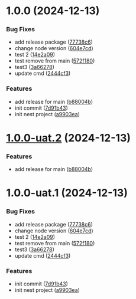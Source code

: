 # 1.0.0 (2024-12-13)


### Bug Fixes

* add release package ([77738c6](https://github.com/back-up-IT4080/test-manage-issue/commit/77738c6a0fab8a02236f5d3d36cdf1cc2eab3e6f))
* change node version ([604e7cd](https://github.com/back-up-IT4080/test-manage-issue/commit/604e7cdb0c4ab955f5f4936893ef93e4202853c9))
* test 2 ([14e2a09](https://github.com/back-up-IT4080/test-manage-issue/commit/14e2a0981583475c3b9f8d8555c0eeb09afefbef))
* test remove from main ([572f180](https://github.com/back-up-IT4080/test-manage-issue/commit/572f1809385d5ea48a339679b9e16e9485449ba7))
* test3 ([3a66278](https://github.com/back-up-IT4080/test-manage-issue/commit/3a66278fa59930819044193c6283961cf9c12ac1))
* update cmd ([2444cf3](https://github.com/back-up-IT4080/test-manage-issue/commit/2444cf3b6198e627376526fd56096e6ae642aa6d))


### Features

* add release for main ([b88004b](https://github.com/back-up-IT4080/test-manage-issue/commit/b88004bce6edb7c90e87e370785b5c4f1ccecfa2))
* init commit ([7d91b43](https://github.com/back-up-IT4080/test-manage-issue/commit/7d91b43832b2fb81ad8c451d6c85c397021b8d20))
* init nest project ([a9903ea](https://github.com/back-up-IT4080/test-manage-issue/commit/a9903ea8fcf77e7b4bcca2d03c1b5c734c07cd90))

# [1.0.0-uat.2](https://github.com/back-up-IT4080/test-manage-issue/compare/v1.0.0-uat.1...v1.0.0-uat.2) (2024-12-13)


### Features

* add release for main ([b88004b](https://github.com/back-up-IT4080/test-manage-issue/commit/b88004bce6edb7c90e87e370785b5c4f1ccecfa2))

# 1.0.0-uat.1 (2024-12-13)


### Bug Fixes

* add release package ([77738c6](https://github.com/back-up-IT4080/test-manage-issue/commit/77738c6a0fab8a02236f5d3d36cdf1cc2eab3e6f))
* change node version ([604e7cd](https://github.com/back-up-IT4080/test-manage-issue/commit/604e7cdb0c4ab955f5f4936893ef93e4202853c9))
* test 2 ([14e2a09](https://github.com/back-up-IT4080/test-manage-issue/commit/14e2a0981583475c3b9f8d8555c0eeb09afefbef))
* test remove from main ([572f180](https://github.com/back-up-IT4080/test-manage-issue/commit/572f1809385d5ea48a339679b9e16e9485449ba7))
* test3 ([3a66278](https://github.com/back-up-IT4080/test-manage-issue/commit/3a66278fa59930819044193c6283961cf9c12ac1))
* update cmd ([2444cf3](https://github.com/back-up-IT4080/test-manage-issue/commit/2444cf3b6198e627376526fd56096e6ae642aa6d))


### Features

* init commit ([7d91b43](https://github.com/back-up-IT4080/test-manage-issue/commit/7d91b43832b2fb81ad8c451d6c85c397021b8d20))
* init nest project ([a9903ea](https://github.com/back-up-IT4080/test-manage-issue/commit/a9903ea8fcf77e7b4bcca2d03c1b5c734c07cd90))
